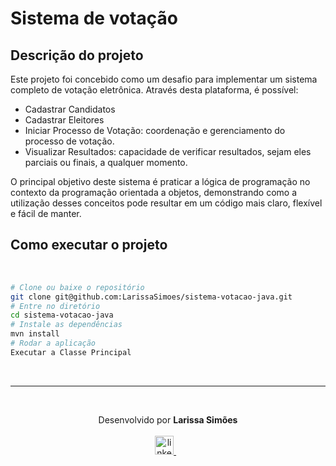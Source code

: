 # Sistema de votação

## Descrição do projeto

Este projeto foi concebido como um desafio para implementar um sistema completo de votação eletrônica. Através desta plataforma, é possível:

- Cadastrar Candidatos
- Cadastrar Eleitores
- Iniciar Processo de Votação: coordenação e gerenciamento do processo de votação.
- Visualizar Resultados: capacidade de verificar resultados, sejam eles parciais ou finais, a qualquer momento.

O principal objetivo deste sistema é praticar a lógica de programação no contexto da programação orientada a objetos, demonstrando como a utilização desses conceitos pode resultar em um código mais claro, flexível e fácil de manter.

  ## Como executar o projeto

<br/>

```bash
# Clone ou baixe o repositório
git clone git@github.com:LarissaSimoes/sistema-votacao-java.git
# Entre no diretório
cd sistema-votacao-java
# Instale as dependências
mvn install
# Rodar a aplicação
Executar a Classe Principal
```

<br /><hr /><br />

<p align='center'>
  Desenvolvido por <b>Larissa Simões</b>
  <br/><br/>

  <a href="https://www.linkedin.com/in/dev-larissa-carneiro-simoes/">
    <img alt="linkedIn" height="30px" src="https://i.imgur.com/TQRXxhT.png" />
  </a>
  &nbsp;&nbsp;
</p>

